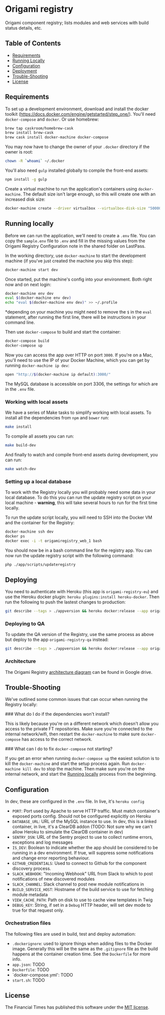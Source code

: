 Origami registry
================

Origami component registry; lists modules and web services with build status details, etc.

Table of Contents
-----------------

  * [Requirements](#requirements)
  * [Running Locally](#running-locally)
  * [Configuration](#configuration)
  * [Deployment](#deployment)
  * [Trouble-Shooting](#trouble-shooting)
  * [License](#license)


Requirements
------------

To set up a development environment, download and install the docker toolkit (https://docs.docker.com/engine/getstarted/step_one/).  You'll need `docker-compose` and `docker`.  Or use homebrew:

```sh
brew tap caskroom/homebrew-cask
brew install brew-cask
brew cask install docker-machine docker-compose
```

You may now have to change the owner of your `.docker` directory if the owner is root:

```sh
chown -R `whoami` ~/.docker
```

You'll also need `gulp` installed globally to compile the front-end assets:

```sh
npm install -g gulp
```

Create a virtual machine to run the application's containers using `docker-machine`. The default size isn't large enough, so this will create one with an increased disk size:

```sh
docker-machine create --driver virtualbox --virtualbox-disk-size "50000" dev
```


Running locally
---------------

Before we can run the application, we'll need to create a `.env` file. You can copy the `sample.env` file to `.env` and fill in the missing values from the Origami Registry Configuration note in the shared folder on LastPass.

In the working directory, use `docker-machine` to start the development machine (if you've just created the machine you skip this step):

```sh
docker-machine start dev
```

Once started, put the machine's config into your environment. Both right now and on next login:

```sh
docker-machine env dev
eval $(docker-machine env dev)
echo "eval $(docker-machine env dev)" >> ~/.profile
```

*depending on your machine you might need to remove the `$` in the `eval` statement, after running the first line, there will be instructions in your command line.

Then use `docker-compose` to build and start the container:

```sh
docker-compose build
docker-compose up
```

Now you can access the app over HTTP on port `3000`. If you're on a Mac, you'll need to use the IP of your Docker Machine, which you can get by running `docker-machine ip dev`:

```sh
open "http://$(docker-machine ip default):3000/"
```

The MySQL database is accessible on port 3306, the settings for which are in the `.env` file.

### Working with local assets

We have a series of Make tasks to simplify working with local assets. To install all the dependencies from `npm` and `bower` run:

```sh
make install
```

To compile all assets you can run:

```sh
make build-dev
```

And finally to watch and compile front-end assets during development, you can run:

```sh
make watch-dev
```

### Setting up a local database

To work with the Registry locally you will probably need some data in your local database. To do this you can run the update registry script on your local machine - **warning**, this will take several hours to run for the first time locally.

To run the update script locally, you will need to SSH into the Docker VM and the container for the Registry:

```sh
docker-machine ssh dev
docker ps
docker exec -i -t origamiregistry_web_1 bash
```

You should now be in a bash command line for the registry app. You can now run the update registry script with the following command:

```sh
php ./app/scripts/updateregistry
```


Deploying
---------

You need to authenticate with Heroku (this app is `origami-registry-eu`) and use the Heroku docker plugin: `heroku plugins:install heroku-docker`. Then run the following to push the lastest changes to production:

```sh
git describe --tags > ./appversion && heroku docker:release --app origami-registry-eu && rm -f ./appversion
```

### Deploying to QA

To update the QA version of the Registry, use the same process as above but deploy to the app `origami-registry-qa` instead:

```sh
git describe --tags > ./appversion && heroku docker:release --app origami-registry-qa && rm -f ./appversion
```

### Architecture

The Origami Registry [architecture diagram](https://docs.google.com/drawings/d/1dP1nrX6H2VLQoeDt3Y1TWYOTZSUexESY3QUmPupMpxA/edit) can be found in Google drive.


Trouble-Shooting
----------------

We've outlined some common issues that can occur when running the Registry locally:

### What do I do if the dependencies won't install?

This is likely because you're on a different network which doesn't allow you access to the private FT repositories. Make sure you're connected to the internal network/wifi, then restart the `docker-machine` to make sure `docker-compose` has access to the correct network.

### What can I do to fix `docker-compose` not starting?

If you get an error when running `docker-compose up` the easiest solution is to kill the `docker-machine` and start the setup process again. Run `docker-machine kill dev` to stop the machine. Then make sure you're on the internal network, and start the [Running locally](#running-locally) process from the beginning.


Configuration
-------------

In dev, these are configured in the `.env` file.  In live, it's `heroku config`

* `PORT`: Port used by Apache to serve HTTP traffic.  Must match container's exposed ports config.  Should not be configured explicitly on Heroku
* `DATABASE_URL`: URL of the MySQL instance to use.  In dev, this is a linked container, in live, it's a ClearDB addon (TODO: Not sure why we can't allow Heroku to simulate the ClearDB container in dev)
* `SENTRY_DSN`: URL of the Sentry project to use to collect runtime errors, exceptions and log messages
* `IS_DEV`: Boolean to indicate whether the app should be considered to be running in a dev environment.  If true, will suppress some notifications and change error reporting behaviour.
* `GITHUB_CREDENTIALS`: Used to connect to Github for the component discovery process.
* `SLACK_WEBHOOK`: "Incoming Webhook" URL from Slack to which to post notifications of new discovered modules
* `SLACK_CHANNEL`: Slack channel to post new module notifications in
* `BUILD_SERVICE_HOST`: Hostname of the build service to use for fetching module metadata
* `VIEW_CACHE_PATH`: Path on disk to use to cache view templates in Twig
* `DEBUG_KEY`: String, if set in a `Debug` HTTP header, will set dev mode to true for that request only.

### Orchestration files

The following files are used in build, test and deploy automation:

* `.dockerignore`: used to ignore things when adding files to the Docker image.  Generally this will be the same as the `.gitignore` file as the build happens at the container creation time.  See the `Dockerfile` for more info.
* `app.json`: TODO
* `Dockerfile`: TODO
* `docker-compose.yml': TODO
* `start.sh`: TODO

License
-------

The Financial Times has published this software under the [MIT license][license].

[license]: http://opensource.org/licenses/MIT
